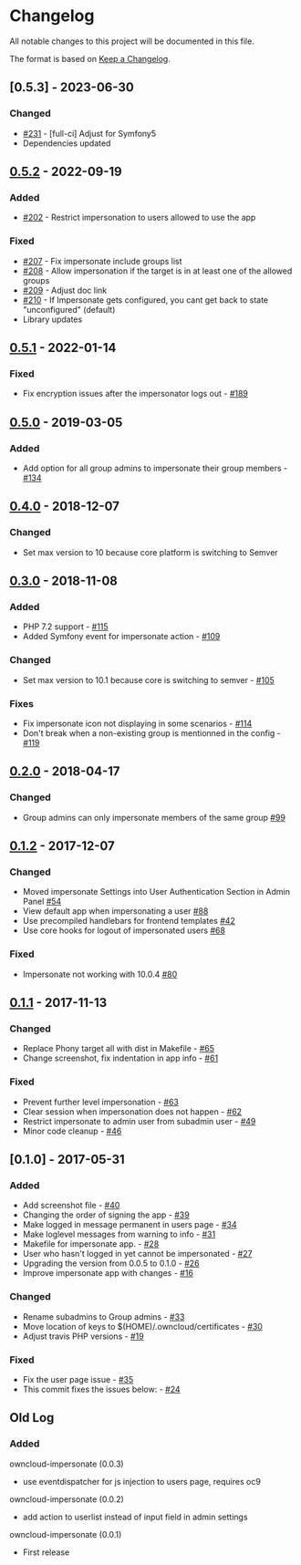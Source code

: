 # Changelog

All notable changes to this project will be documented in this file.

The format is based on [Keep a Changelog](http://keepachangelog.com/en/1.0.0/).

## [0.5.3] - 2023-06-30

### Changed

- [#231](https://github.com/owncloud/impersonate/pull/231) - [full-ci] Adjust for Symfony5
- Dependencies updated

## [0.5.2] - 2022-09-19

### Added

- [#202](https://github.com/owncloud/impersonate/pull/202) - Restrict impersonation to users allowed to use the app

### Fixed 

- [#207](https://github.com/owncloud/impersonate/pull/207) - Fix impersonate include groups list
- [#208](https://github.com/owncloud/impersonate/pull/208) - Allow impersonation if the target is in at least one of the allowed groups
- [#209](https://github.com/owncloud/impersonate/pull/209) - Adjust doc link
- [#210](https://github.com/owncloud/impersonate/pull/210) - If Impersonate gets configured, you cant get back to state "unconfigured" (default)
- Library updates

## [0.5.1] - 2022-01-14

### Fixed

- Fix encryption issues after the impersonator logs out - [#189](https://github.com/owncloud/impersonate/issues/189)

## [0.5.0] - 2019-03-05

### Added

- Add option for all group admins to impersonate their group members - [#134](https://github.com/owncloud/impersonate/issues/134)

## [0.4.0] - 2018-12-07

### Changed

- Set max version to 10 because core platform is switching to Semver

## [0.3.0] - 2018-11-08

### Added

- PHP 7.2 support - [#115](https://github.com/owncloud/impersonate/pull/115)
- Added Symfony event for impersonate action - [#109](https://github.com/owncloud/impersonate/pull/109)

### Changed

- Set max version to 10.1 because core is switching to semver - [#105](https://github.com/owncloud/impersonate/pull/105)

### Fixes

- Fix impersonate icon not displaying in some scenarios - [#114](https://github.com/owncloud/impersonate/pull/114)
- Don't break when a non-existing group is mentionned in the config - [#119](https://github.com/owncloud/impersonate/pull/119)

## [0.2.0] - 2018-04-17

### Changed

- Group admins can only impersonate members of the same group [#99](https://github.com/owncloud/impersonate/pull/99)

## [0.1.2] - 2017-12-07

### Changed

- Moved impersonate Settings into User Authentication Section in Admin Panel [#54](https://github.com/owncloud/impersonate/pull/54)
- View default app when impersonating a user [#88](https://github.com/owncloud/impersonate/pull/88)
- Use precompiled handlebars for frontend templates [#42](https://github.com/owncloud/impersonate/pull/42)
- Use core hooks for logout of impersonated users [#68](https://github.com/owncloud/impersonate/pull/68)

### Fixed
- Impersonate not working with 10.0.4 [#80](https://github.com/owncloud/impersonate/pull/80)


## [0.1.1] - 2017-11-13

### Changed

- Replace Phony target all with dist in Makefile - [#65](https://github.com/owncloud/impersonate/issues/65)
- Change screenshot, fix indentation in app info - [#61](https://github.com/owncloud/impersonate/issues/61)

### Fixed

- Prevent further level impersonation - [#63](https://github.com/owncloud/impersonate/issues/63)
- Clear session when impersonation does not happen - [#62](https://github.com/owncloud/impersonate/issues/62)
- Restrict impersonate to admin user from subadmin user - [#49](https://github.com/owncloud/impersonate/issues/49)
- Minor code cleanup - [#46](https://github.com/owncloud/impersonate/issues/46)

## [0.1.0] - 2017-05-31

### Added

- Add screenshot file - [#40](https://github.com/owncloud/impersonate/issues/40)
- Changing the order of signing the app - [#39](https://github.com/owncloud/impersonate/issues/39)
- Make logged in message permanent in users page - [#34](https://github.com/owncloud/impersonate/issues/34)
- Make loglevel messages from warning to info - [#31](https://github.com/owncloud/impersonate/issues/31)
- Makefile for impersonate app. - [#28](https://github.com/owncloud/impersonate/issues/28)
- User who hasn't logged in yet cannot be impersonated - [#27](https://github.com/owncloud/impersonate/issues/27)
- Upgrading the version from 0.0.5 to 0.1.0 - [#26](https://github.com/owncloud/impersonate/issues/26)
- Improve impersonate app with changes - [#16](https://github.com/owncloud/impersonate/issues/16)

### Changed

- Rename subadmins to Group admins - [#33](https://github.com/owncloud/impersonate/issues/33)
- Move location of keys to $(HOME)/.owncloud/certificates - [#30](https://github.com/owncloud/impersonate/issues/30)
- Adjust travis PHP versions - [#19](https://github.com/owncloud/impersonate/issues/19)

### Fixed

- Fix the user page issue - [#35](https://github.com/owncloud/impersonate/issues/35)
- This commit fixes the issues below: - [#24](https://github.com/owncloud/impersonate/issues/24)


## Old Log

### Added

owncloud-impersonate (0.0.3)
* use eventdispatcher for js injection to users page, requires oc9

owncloud-impersonate (0.0.2)
* add action to userlist instead of input field in admin settings

owncloud-impersonate (0.0.1)
* First release

[Unreleased]: https://github.com/owncloud/impersonate/compare/v0.5.3...master
[0.5.2]: https://github.com/owncloud/impersonate/compare/v0.5.2...v0.5.3
[0.5.2]: https://github.com/owncloud/impersonate/compare/v0.5.1...v0.5.2
[0.5.1]: https://github.com/owncloud/impersonate/compare/v0.5.0...v0.5.1
[0.5.0]: https://github.com/owncloud/impersonate/compare/v0.4.0...v0.5.0
[0.4.0]: https://github.com/owncloud/impersonate/compare/v0.3.0...v0.4.0
[0.3.0]: https://github.com/owncloud/impersonate/compare/v0.2.0...v0.3.0
[0.2.0]: https://github.com/owncloud/impersonate/compare/v0.1.2...v0.2.0
[0.1.2]: https://github.com/owncloud/impersonate/compare/v0.1.1...v0.1.2
[0.1.1]: https://github.com/owncloud/impersonate/compare/v0.1.0...v0.1.1

